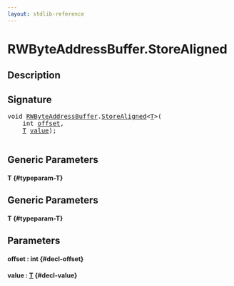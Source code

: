 ```yaml
---
layout: stdlib-reference
---
```


# RWByteAddressBuffer\.StoreAligned

## Description





## Signature 

<pre>
<span class="code_keyword">void</span> <a href="/stdlib-reference/types/RWByteAddressBuffer/index" class="code_type">RWByteAddressBuffer</a>.<a href="/stdlib-reference/types/RWByteAddressBuffer/StoreAligned">StoreAligned</a>&lt;<a href="/stdlib-reference/types/RWByteAddressBuffer/StoreAligned#typeparam-T" class="code_type">T</a>&gt;(
    <span class="code_keyword">int</span> <a href="/stdlib-reference/types/RWByteAddressBuffer/StoreAligned#decl-offset" class="code_param">offset</a>,
    <a href="/stdlib-reference/types/RWByteAddressBuffer/StoreAligned#typeparam-T" class="code_type">T</a> <a href="/stdlib-reference/types/RWByteAddressBuffer/StoreAligned#decl-value" class="code_param">value</a>);

</pre>

## Generic Parameters

#### T {#typeparam-T}

## Generic Parameters

#### T {#typeparam-T}

## Parameters

#### offset  : int {#decl-offset}
#### value  : [T](/stdlib-reference/types/RWByteAddressBuffer/StoreAligned#typeparam-T) {#decl-value}

